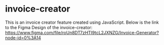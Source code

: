 # invoice-creator
This is an invoice creator feature created using JavaScript.
Below is the link to the Figma Design of the invoice-creator:
https://www.figma.com/file/roUn8DT7zHTI9tcL2JXNZG/Invoice-Generator?node-id=0%3A14
